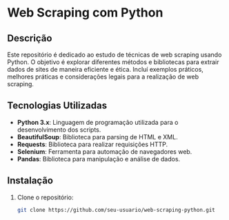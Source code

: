 # Web Scraping com Python

## Descrição
Este repositório é dedicado ao estudo de técnicas de web scraping usando Python. O objetivo é explorar diferentes métodos e bibliotecas para extrair dados de sites de maneira eficiente e ética. Incluí exemplos práticos, melhores práticas e considerações legais para a realização de web scraping.

## Tecnologias Utilizadas
- **Python 3.x**: Linguagem de programação utilizada para o desenvolvimento dos scripts.
- **BeautifulSoup**: Biblioteca para parsing de HTML e XML.
- **Requests**: Biblioteca para realizar requisições HTTP.
- **Selenium**: Ferramenta para automação de navegadores web.
- **Pandas**: Biblioteca para manipulação e análise de dados.

## Instalação
1. Clone o repositório:
   ```bash
   git clone https://github.com/seu-usuario/web-scraping-python.git